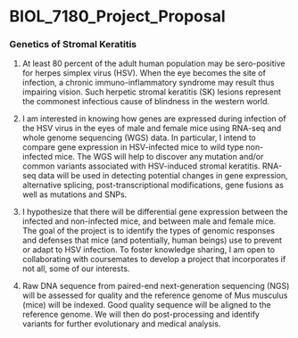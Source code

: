 # BIOL_7180_Project_Proposal
### Genetics of Stromal Keratitis
1. At least 80 percent of the adult human population may be sero-positive for herpes simplex virus (HSV). When the eye becomes the site of infection, a chronic immuno-inflammatory syndrome may result thus impairing vision. Such herpetic stromal keratitis (SK) lesions represent the commonest infectious cause of blindness in the western world. 

2. I am interested in knowing how genes are expressed during infection of the HSV virus in the eyes of male and female mice using RNA-seq and whole genome sequencing (WGS) data. In particular, I intend to compare gene expression in HSV-infected mice to wild type non-infected mice. The WGS will help to discover any mutation and/or common variants associated with HSV-induced stromal keratitis. RNA-seq data will be used in detecting potential changes in gene expression, alternative splicing, post-transcriptional modifications, gene fusions as well as mutations and SNPs. 

3. I hypothesize that there will be differential gene expression between the infected and non-infected mice, and between male and female mice. The goal of the project is to identify the types of genomic responses and defenses that mice (and potentially, human beings) use to prevent or adapt to HSV infection. To foster knowledge sharing, I am open to collaborating with coursemates to develop a project that incorporates if not all, some of our interests. 

4. Raw DNA sequence from paired-end next-generation sequencing (NGS) will be assessed for quality and the reference genome of Mus musculus (mice) will be indexed. Good quality sequence will be aligned to the reference genome. We will then do post-processing and identify variants for further evolutionary and medical analysis.









